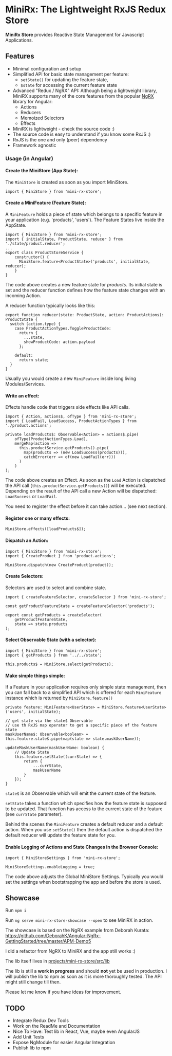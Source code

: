 # MiniRx: The Lightweight RxJS Redux Store

**MiniRx Store** provides Reactive State Management for Javascript Applications.

## Features

* Minimal configuration and setup
* Simplified API for basic state management per feature: 
    * `setState()` for updating the feature state, 
    * `$state` for accessing the current feature state
* Advanced "Redux / NgRX" API:
Although being a lightweight library, MiniRX supports many of the core features from the popular [NgRX](https://ngrx.io/) library for Angular:
    * Actions
    * Reducers
    * Memoized Selectors
    * Effects
* MiniRX is lightweight - check the source code :)
* The source code is easy to understand if you know some RxJS :)
* RxJS is the one and only (peer) dependency
* Framework agnostic

### Usage (in Angular)
#### Create the MiniStore (App State):
The `MiniStore` is created as soon as you import MiniStore.

```import { MiniStore } from 'mini-rx-store';```

#### Create a MiniFeature (Feature State):
A `MiniFeature` holds a piece of state which belongs to a specific feature in your application (e.g. 'products', 'users').
The Feature States live inside the AppState.
```
import { MiniStore } from 'mini-rx-store';
import { initialState, ProductState, reducer } from './state/product.reducer';
...
export class ProductStoreService {
    constructor() {
      MiniStore.feature<ProductState>('products', initialState, reducer);
    }
}
```
The code above creates a new feature state for _products_.
Its initial state is set and the reducer function defines how the feature state changes with an incoming Action.

A reducer function typically looks like this:
```
export function reducer(state: ProductState, action: ProductActions): ProductState {
  switch (action.type) {
    case ProductActionTypes.ToggleProductCode:
      return {
        ...state,
        showProductCode: action.payload
      };

    default:
      return state;
  }
}
```


Usually you would create a new `MiniFeature` inside long living Modules/Services.

#### Write an effect: 
Effects handle code that triggers side effects like API calls.
```
import { Action, actions$, ofType } from 'mini-rx-store';
import { LoadFail, LoadSuccess, ProductActionTypes } from './product.actions';

private loadProducts$: Observable<Action> = actions$.pipe(
    ofType(ProductActionTypes.Load),
    mergeMap(action =>
      this.productService.getProducts().pipe(
        map(products => (new LoadSuccess(products))),
        catchError(err => of(new LoadFail(err)))
      )
    )
);
```
The code above creates an Effect. As soon as the `Load` Action is dispatched the API call (`this.productService.getProducts()`) will be executed. Depending on the result of the API call a new Action will be dispatched:
`LoadSuccess` or `LoadFail`.

You need to register the effect before it can take action... (see next section).
#### Register one or many effects: 
```
MiniStore.effects([loadProducts$]);
```
 
#### Dispatch an Action: 
```
import { MiniStore } from 'mini-rx-store';
import { CreateProduct } from 'product.actions';

MiniStore.dispatch(new CreateProduct(product));
```

#### Create Selectors:
Selectors are used to select and combine state. 
```
import { createFeatureSelector, createSelector } from 'mini-rx-store';

const getProductFeatureState = createFeatureSelector('products');

export const getProducts = createSelector(
    getProductFeatureState,
    state => state.products
);
``` 

#### Select Observable State (with a selector): 
```
import { MiniStore } from 'mini-rx-store';
import { getProducts } from '../../state';

this.products$ = MiniStore.select(getProducts);
```

#### Make simple things simple: 
If a Feature in your application requires only simple state management, then you can fall back to a simplified API which is offered for each `MiniFeature` instance which is returned by `MiniStore.feature()`
```
private feature: MiniFeature<UserState> = MiniStore.feature<UserState>('users', initialState);

// get state via the state$ Observable
// use th RxJS map operator to get a specific piece of the feature state
maskUserName$: Observable<boolean> = this.feature.state$.pipe(map(state => state.maskUserName));

updateMaskUserName(maskUserName: boolean) {
    // Update State
    this.feature.setState((currState) => {
        return {
            ...currState,
            maskUserName
        }
    });
}
```
`state$` is an Observable which will emit the current state of the feature.

`setState` takes a function which specifies how the feature state is supposed to be updated. That function has access to the current state of the feature (see `currState` parameter). 

Behind the scenes the `MiniFeature` creates a default reducer and a default action. When you use `setState()` then the default action is dispatched the default reducer will update the feature state for you.

#### Enable Logging of Actions and State Changes in the Browser Console: 
```
import { MiniStoreSettings } from 'mini-rx-store';

MiniStoreSettings.enableLogging = true;
```
The code above adjusts the Global MiniStore Settings.
Typically you would set the settings when bootstrapping the app and before the store is used.

## Showcase

Run `npm i`

Run `ng serve mini-rx-store-showcase --open` to see MiniRX in action. 

The showcase is based on the NgRX example from Deborah Kurata: https://github.com/DeborahK/Angular-NgRx-GettingStarted/tree/master/APM-Demo5

I did a refactor from NgRX to MiniRX and the app still works :)

The lib itself lives in [projects/mini-rx-store/src/lib](https://github.com/spierala/mini-rx-store/tree/master/projects/mini-rx-store/src/lib)

The lib is still a **work in progress** and should **not** yet be used in production.
I will publish the lib to npm as soon as it is more thoroughly tested.
The API might still change till then.

Please let me know if you have ideas for improvement.

## TODO
* Integrate Redux Dev Tools
* Work on the ReadMe and Documentation
* Nice To Have: Test lib in React, Vue, maybe even AngularJS
* Add Unit Tests
* Expose NgModule for easier Angular Integration
* Publish lib to npm
